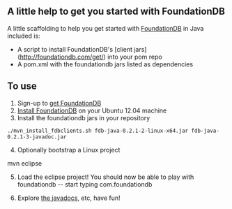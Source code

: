 ## A little help to get you started with FoundationDB

A little scaffolding to help you get started with [FoundationDB](http://foundationdb.com/) in Java included is:

* A script to install FoundationDB's [client jars] (http://foundationdb.com/get/) into your pom repo
* A pom.xml with the foundationdb jars listed as dependencies

## To use

1. Sign-up to [get FoundationDB](http://foundationdb.com/get/)
2. [Install FoundationDB](http://foundationdb.com/documentation/beta1/getting-started-linux.html) on your Ubuntu 12.04 machine
3. Install the foundationdb jars in your repository

`./mvn_install_fdbclients.sh fdb-java-0.2.1-2-linux-x64.jar fdb-java-0.2.1-3-javadoc.jar`

4. Optionally bootstrap a Linux project

mvn eclipse

5. Load the eclipse project! You should now be able to play with foundationdb -- start typing com.foundationdb

6. Explore [the javadocs](http://foundationdb.com/documentation/beta1/javadoc/index.html), etc, have fun!
